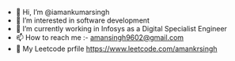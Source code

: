 - 👋 Hi, I’m @iamankumarsingh
- 👀 I’m interested in software development
- 🌱 I’m currently working in Infosys as a Digital Specialist Engineer 
- 📫 How to reach me :- amansingh9602@gmail.com
- 🔗 My Leetcode prfile https://www.leetcode.com/amankrsingh

<!---
iamankumarsingh/iamankumarsingh is a ✨ special ✨ repository because its `README.md` (this file) appears on your GitHub profile.
You can click the Preview link to take a look at your changes.
--->
